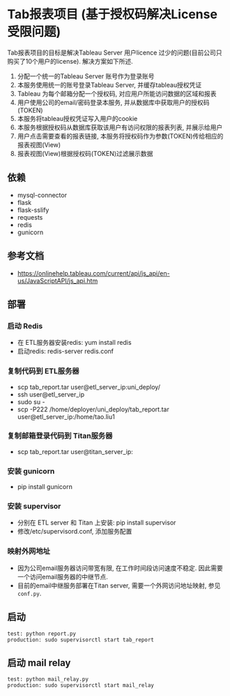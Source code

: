 # Tab报表项目 (基于授权码解决License受限问题)

Tab报表项目的目标是解决Tableau Server 用户licence 过少的问题(目前公司只购买了10个用户的license).
解决方案如下所述.

1. 分配一个统一的Tableau Server 账号作为登录账号
2. 本服务使用统一的账号登录Tableau Server, 并缓存tableau授权凭证
3. Tableau 为每个邮箱分配一个授权码, 对应用户所能访问数据的区域和报表
4. 用户使用公司的email/密码登录本服务, 并从数据库中获取用户的授权码(TOKEN)
5. 本服务将tableau授权凭证写入用户的cookie
6. 本服务根据授权码从数据库获取该用户有访问权限的报表列表, 并展示给用户
7. 用户点击需要查看的报表链接, 本服务将授权码作为参数(TOKEN)传给相应的报表视图(View)
8. 报表视图(View)根据授权码(TOKEN)过滤展示数据


## 依赖
* mysql-connector
* flask
* flask-sslify
* requests
* redis
* gunicorn


## 参考文档
* https://onlinehelp.tableau.com/current/api/js_api/en-us/JavaScriptAPI/js_api.htm


## 部署

### 启动 Redis
* 在 ETL服务器安装redis: yum install redis
* 启动redis: redis-server redis.conf

### 复制代码到 ETL服务器
* scp tab_report.tar user@etl_server_ip:uni_deploy/
* ssh user@etl_server_ip
* sudo su -
* scp -P222 /home/deployer/uni_deploy/tab_report.tar user@etl_server_ip:/home/tao.liu1

### 复制邮箱登录代码到 Titan服务器
* scp tab_report.tar user@titan_server_ip:

### 安装 gunicorn
* pip install gunicorn

### 安装 supervisor
- 分别在 ETL server 和 Titan 上安装: pip install supervisor
- 修改/etc/supervisord.conf, 添加服务配置

### 映射外网地址
- 因为公司email服务器访问带宽有限, 在工作时间段访问速度不稳定. 因此需要一个访问email服务器的中继节点.
- 目前的email中继服务部署在Titan server, 需要一个外网访问地址映射, 参见`conf.py`.

## 启动
```
test: python report.py
production: sudo supervisorctl start tab_report
```

## 启动 mail relay
```
test: python mail_relay.py
production: sudo supervisorctl start mail_relay
```
